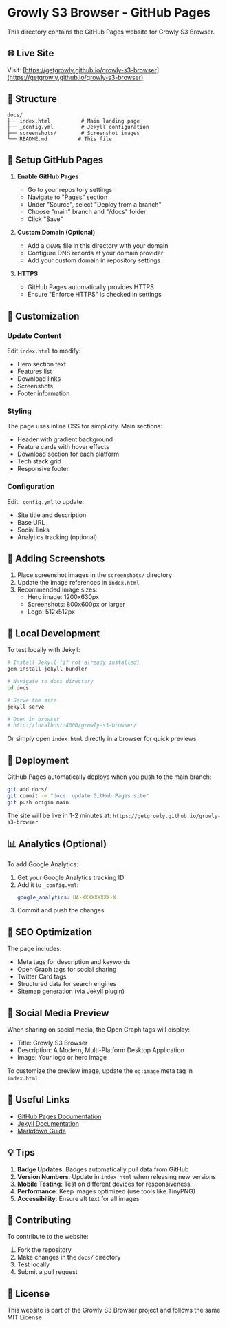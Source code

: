 # Growly S3 Browser - GitHub Pages

This directory contains the GitHub Pages website for Growly S3 Browser.

## 🌐 Live Site

Visit: [https://getgrowly.github.io/growly-s3-browser](https://getgrowly.github.io/growly-s3-browser)

## 📁 Structure

```
docs/
├── index.html          # Main landing page
├── _config.yml         # Jekyll configuration
├── screenshots/        # Screenshot images
└── README.md          # This file
```

## 🚀 Setup GitHub Pages

1. **Enable GitHub Pages**
   - Go to your repository settings
   - Navigate to "Pages" section
   - Under "Source", select "Deploy from a branch"
   - Choose "main" branch and "/docs" folder
   - Click "Save"

2. **Custom Domain (Optional)**
   - Add a `CNAME` file in this directory with your domain
   - Configure DNS records at your domain provider
   - Add your custom domain in repository settings

3. **HTTPS**
   - GitHub Pages automatically provides HTTPS
   - Ensure "Enforce HTTPS" is checked in settings

## 🎨 Customization

### Update Content

Edit `index.html` to modify:
- Hero section text
- Features list
- Download links
- Screenshots
- Footer information

### Styling

The page uses inline CSS for simplicity. Main sections:
- Header with gradient background
- Feature cards with hover effects
- Download section for each platform
- Tech stack grid
- Responsive footer

### Configuration

Edit `_config.yml` to update:
- Site title and description
- Base URL
- Social links
- Analytics tracking (optional)

## 📸 Adding Screenshots

1. Place screenshot images in the `screenshots/` directory
2. Update the image references in `index.html`
3. Recommended image sizes:
   - Hero image: 1200x630px
   - Screenshots: 800x600px or larger
   - Logo: 512x512px

## 🔧 Local Development

To test locally with Jekyll:

```bash
# Install Jekyll (if not already installed)
gem install jekyll bundler

# Navigate to docs directory
cd docs

# Serve the site
jekyll serve

# Open in browser
# http://localhost:4000/growly-s3-browser/
```

Or simply open `index.html` directly in a browser for quick previews.

## 🚀 Deployment

GitHub Pages automatically deploys when you push to the main branch:

```bash
git add docs/
git commit -m "docs: update GitHub Pages site"
git push origin main
```

The site will be live in 1-2 minutes at:
`https://getgrowly.github.io/growly-s3-browser`

## 📊 Analytics (Optional)

To add Google Analytics:

1. Get your Google Analytics tracking ID
2. Add it to `_config.yml`:
   ```yaml
   google_analytics: UA-XXXXXXXXX-X
   ```
3. Commit and push the changes

## 🎯 SEO Optimization

The page includes:
- Meta tags for description and keywords
- Open Graph tags for social sharing
- Twitter Card tags
- Structured data for search engines
- Sitemap generation (via Jekyll plugin)

## 📱 Social Media Preview

When sharing on social media, the Open Graph tags will display:
- Title: Growly S3 Browser
- Description: A Modern, Multi-Platform Desktop Application
- Image: Your logo or hero image

To customize the preview image, update the `og:image` meta tag in `index.html`.

## 🔗 Useful Links

- [GitHub Pages Documentation](https://docs.github.com/en/pages)
- [Jekyll Documentation](https://jekyllrb.com/docs/)
- [Markdown Guide](https://www.markdownguide.org/)

## 💡 Tips

1. **Badge Updates**: Badges automatically pull data from GitHub
2. **Version Numbers**: Update in `index.html` when releasing new versions
3. **Mobile Testing**: Test on different devices for responsiveness
4. **Performance**: Keep images optimized (use tools like TinyPNG)
5. **Accessibility**: Ensure alt text for all images

## 🤝 Contributing

To contribute to the website:

1. Fork the repository
2. Make changes in the `docs/` directory
3. Test locally
4. Submit a pull request

## 📝 License

This website is part of the Growly S3 Browser project and follows the same MIT License.

